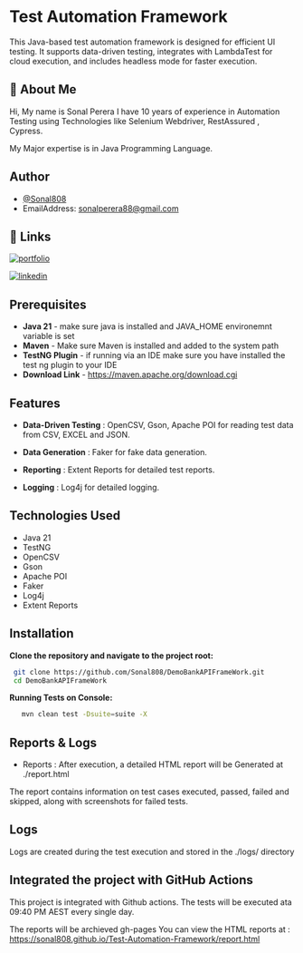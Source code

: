 
# Test Automation Framework

This Java-based test automation framework is designed for efficient UI testing. It supports data-driven testing, integrates with LambdaTest for cloud execution, and includes headless mode for faster execution.




## 🚀 About Me
Hi, My name is Sonal Perera I have 10 years of experience in Automation Testing using Technologies like Selenium Webdriver, RestAssured , Cypress.

My Major expertise is in Java Programming Language.


## Author

- [@Sonal808](https://github.com/Sonal808)
- EmailAddress: sonalperera88@gmail.com


## 🔗 Links
[![portfolio](https://img.shields.io/badge/my_portfolio-000?style=for-the-badge&logo=ko-fi&logoColor=white)](https://github.com/Sonal808)

[![linkedin](https://img.shields.io/badge/linkedin-0A66C2?style=for-the-badge&logo=linkedin&logoColor=white)](https://www.linkedin.com/in/sonal-perera-b97aa035/)


## Prerequisites

- **Java 21** - make sure java is installed and JAVA_HOME environemnt variable is set
- **Maven** - Make sure Maven is installed and added to the system path
- **TestNG Plugin** -  if running via an IDE make sure you have installed the test ng plugin to your IDE
- **Download Link** - https://maven.apache.org/download.cgi


## Features

- **Data-Driven Testing** : OpenCSV, Gson, Apache POI for reading test data from CSV, EXCEL and JSON.

- **Data Generation** : Faker for fake data generation.

- **Reporting** : Extent Reports for detailed test reports.

- **Logging** : Log4j for detailed logging.

## Technologies Used

- Java 21
- TestNG
- OpenCSV
- Gson
- Apache POI
- Faker
- Log4j
- Extent Reports









## Installation

**Clone the repository and navigate to the project root:**

```bash
 git clone https://github.com/Sonal808/DemoBankAPIFrameWork.git
 cd DemoBankAPIFrameWork
```
**Running Tests on Console:**
```bash
   mvn clean test -Dsuite=suite -X
```

## Reports & Logs

- Reports : After execution, a detailed HTML report will be Generated at ./report.html

The report contains information on test cases executed, passed, failed and skipped, along with screenshots for failed tests.

## Logs
Logs are created during the test execution and stored in the ./logs/ directory

## Integrated the project with GitHub Actions
This project is integrated with Github actions.
The tests will be executed ata 09:40 PM AEST every single day.

The reports will be archieved gh-pages
You can view the HTML reports at : https://sonal808.github.io/Test-Automation-Framework/report.html

    
